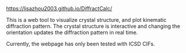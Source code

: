 https://lisazhou2003.github.io/DiffractCalc/

This is a web tool to visualize crystal structure, and plot kinematic diffraction pattern. 
The crystal structure is interactive and changing the orientation updates the diffraction pattern in real time. 

Currently, the webpage has only been tested with ICSD CIFs. 
